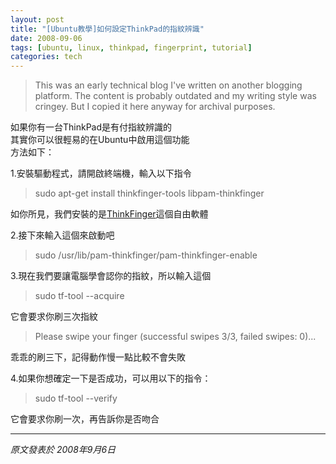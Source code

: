 ```yaml
---
layout: post
title: "[Ubuntu教學]如何設定ThinkPad的指紋辨識"
date: 2008-09-06
tags: [ubuntu, linux, thinkpad, fingerprint, tutorial]
categories: tech
---
```


> This was an early technical blog I've written on another blogging platform. The content is probably outdated and my writing style was cringey. But I copied it here anyway for archival purposes.

如果你有一台ThinkPad是有付指紋辨識的  
其實你可以很輕易的在Ubuntu中啟用這個功能  
方法如下：  
  
1.安裝驅動程式，請開啟終端機，輸入以下指令  

> sudo apt-get install thinkfinger-tools libpam-thinkfinger

如你所見，我們安裝的是[ThinkFinger](http://thinkfinger.sourceforge.net/index.php)這個自由軟體  
  
2.接下來輸入這個來啟動吧  

> sudo /usr/lib/pam-thinkfinger/pam-thinkfinger-enable

3.現在我們要讓電腦學會認你的指紋，所以輸入這個  

> sudo tf-tool --acquire

它會要求你刷三次指紋  

> Please swipe your finger (successful swipes 3/3, failed swipes: 0)...

乖乖的刷三下，記得動作慢一點比較不會失敗  
  
4.如果你想確定一下是否成功，可以用以下的指令：  

> sudo tf-tool --verify

它會要求你刷一次，再告訴你是否吻合

---

*原文發表於 2008年9月6日*
